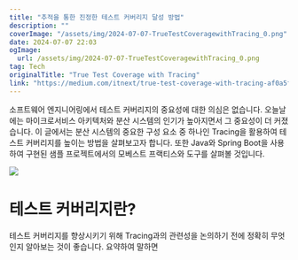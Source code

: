 ```yaml
---
title: "추적을 통한 진정한 테스트 커버리지 달성 방법"
description: ""
coverImage: "/assets/img/2024-07-07-TrueTestCoveragewithTracing_0.png"
date: 2024-07-07 22:03
ogImage: 
  url: /assets/img/2024-07-07-TrueTestCoveragewithTracing_0.png
tag: Tech
originalTitle: "True Test Coverage with Tracing"
link: "https://medium.com/itnext/true-test-coverage-with-tracing-af0a5fee1ded"
---
```



소프트웨어 엔지니어링에서 테스트 커버리지의 중요성에 대한 의심은 없습니다. 오늘날에는 마이크로서비스 아키텍처와 분산 시스템의 인기가 높아지면서 그 중요성이 더 커졌습니다. 이 글에서는 분산 시스템의 중요한 구성 요소 중 하나인 Tracing을 활용하여 테스트 커버리지를 높이는 방법을 살펴보고자 합니다. 또한 Java와 Spring Boot을 사용하여 구현된 샘플 프로젝트에서의 모베스트 프랙티스와 도구를 살펴볼 것입니다.

![](/assets/img/2024-07-07-TrueTestCoveragewithTracing_0.png)

# 테스트 커버리지란?

테스트 커버리지를 향상시키기 위해 Tracing과의 관련성을 논의하기 전에 정확히 무엇인지 알아보는 것이 좋습니다. 요약하여 말하면